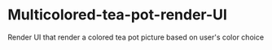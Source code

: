# Multicolored-tea-pot-render-UI
Render UI that render a colored tea pot picture based on user's color choice
